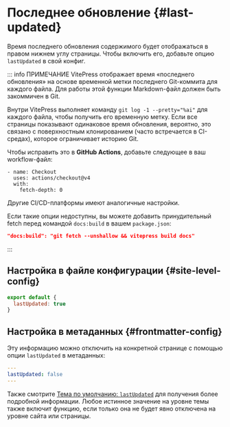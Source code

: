 # Последнее обновление {#last-updated}

Время последнего обновления содержимого будет отображаться в правом нижнем углу страницы. Чтобы включить его, добавьте опцию `lastUpdated` в свой конфиг.

::: info ПРИМЕЧАНИЕ
VitePress отображает время «последнего обновления» на основе временной метки последнего Git-коммита для каждого файла. Для работы этой функции Markdown-файл должен быть закоммичен в Git.

Внутри VitePress выполняет команду `git log -1 --pretty="%ai"` для каждого файла, чтобы получить его временную метку. Если все страницы показывают одинаковое время обновления, вероятно, это связано с поверхностным клонированием (часто встречается в CI-средах), которое ограничивает историю Git.

Чтобы исправить это в **GitHub Actions**, добавьте следующее в ваш workflow-файл:

```yaml{4}
- name: Checkout
  uses: actions/checkout@v4
  with:
    fetch-depth: 0
```

Другие CI/CD-платформы имеют аналогичные настройки.

Если такие опции недоступны, вы можете добавить принудительный fetch перед командой `docs:build` в вашем `package.json`:

```json
"docs:build": "git fetch --unshallow && vitepress build docs"
```
:::

## Настройка в файле конфигурации {#site-level-config}

```js
export default {
  lastUpdated: true
}
```

## Настройка в метаданных {#frontmatter-config}

Эту информацию можно отключить на конкретной странице с помощью опции `lastUpdated` в метаданных:

```yaml
---
lastUpdated: false
---
```

Также смотрите [Тема по умолчанию: `lastUpdated`](./default-theme-config#lastupdated) для получения более подробной информации. Любое истинное значение на уровне темы также включит функцию, если только она не будет явно отключена на уровне сайта или страницы.
